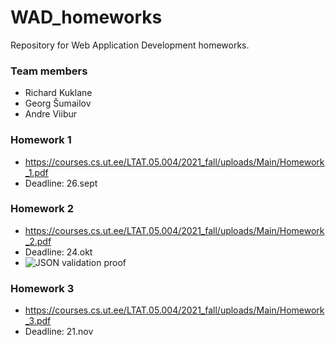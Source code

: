 # WAD_homeworks
Repository for Web Application Development homeworks.

### Team members
 - Richard Kuklane
 - Georg Šumailov
 - Andre Viibur

### Homework 1
* https://courses.cs.ut.ee/LTAT.05.004/2021_fall/uploads/Main/Homework_1.pdf
* Deadline: 26.sept

### Homework 2
* https://courses.cs.ut.ee/LTAT.05.004/2021_fall/uploads/Main/Homework_2.pdf
* Deadline: 24.okt
* ![JSON validation proof](https://user-images.githubusercontent.com/73464092/138440260-fadf2e9b-8e55-4adb-bbe5-f6f2049328a0.png)

### Homework 3
* https://courses.cs.ut.ee/LTAT.05.004/2021_fall/uploads/Main/Homework_3.pdf
* Deadline: 21.nov

